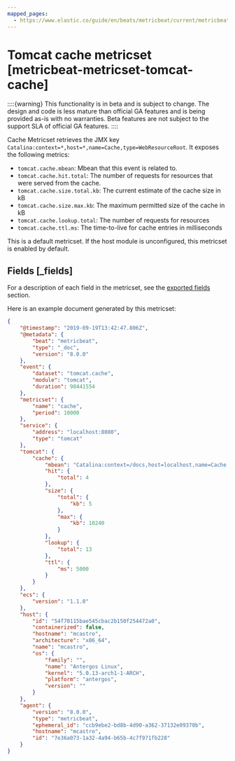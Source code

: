 ```yaml
---
mapped_pages:
  - https://www.elastic.co/guide/en/beats/metricbeat/current/metricbeat-metricset-tomcat-cache.html
---
```


# Tomcat cache metricset [metricbeat-metricset-tomcat-cache]

::::{warning}
This functionality is in beta and is subject to change. The design and code is less mature than official GA features and is being provided as-is with no warranties. Beta features are not subject to the support SLA of official GA features.
::::


Cache Metricset retrieves the JMX key `Catalina:context=*,host=*,name=Cache,type=WebResourceRoot`. It exposes the following metrics:

* `tomcat.cache.mbean`: Mbean that this event is related to.
* `tomcat.cache.hit.total`: The number of requests for resources that were served from the cache.
* `tomcat.cache.size.total.kb`: The current estimate of the cache size in kB
* `tomcat.cache.size.max.kb`: The maximum permitted size of the cache in kB
* `tomcat.cache.lookup.total`: The number of requests for resources
* `tomcat.cache.ttl.ms`: The time-to-live for cache entries in milliseconds

This is a default metricset. If the host module is unconfigured, this metricset is enabled by default.

## Fields [_fields]

For a description of each field in the metricset, see the [exported fields](/reference/metricbeat/exported-fields-tomcat.md) section.

Here is an example document generated by this metricset:

```json
{
    "@timestamp": "2019-09-19T13:42:47.806Z",
    "@metadata": {
        "beat": "metricbeat",
        "type": "_doc",
        "version": "8.0.0"
    },
    "event": {
        "dataset": "tomcat.cache",
        "module": "tomcat",
        "duration": 98441554
    },
    "metricset": {
        "name": "cache",
        "period": 10000
    },
    "service": {
        "address": "localhost:8080",
        "type": "tomcat"
    },
    "tomcat": {
        "cache": {
            "mbean": "Catalina:context=/docs,host=localhost,name=Cache,type=WebResourceRoot",
            "hit": {
                "total": 4
            },
            "size": {
                "total": {
                    "kb": 5
                },
                "max": {
                    "kb": 10240
                }
            },
            "lookup": {
                "total": 13
            },
            "ttl": {
                "ms": 5000
            }
        }
    },
    "ecs": {
        "version": "1.1.0"
    },
    "host": {
        "id": "54f70115bae545cbac2b150f254472a0",
        "containerized": false,
        "hostname": "mcastro",
        "architecture": "x86_64",
        "name": "mcastro",
        "os": {
            "family": "",
            "name": "Antergos Linux",
            "kernel": "5.0.13-arch1-1-ARCH",
            "platform": "antergos",
            "version": ""
        }
    },
    "agent": {
        "version": "8.0.0",
        "type": "metricbeat",
        "ephemeral_id": "ccb9ebe2-bd8b-4d90-a362-37132e09370b",
        "hostname": "mcastro",
        "id": "7e36a073-1a32-4a94-b65b-4c7f971fb228"
    }
}
```
